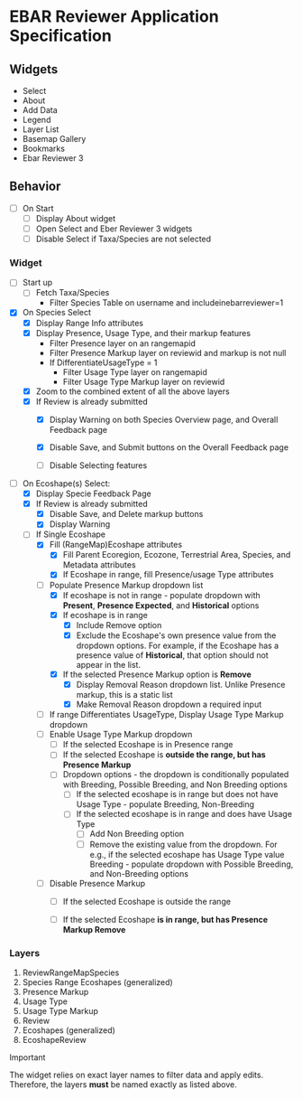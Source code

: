 # EBAR Reviewer Application Specification

## Widgets
- Select
- About
- Add Data
- Legend
- Layer List
- Basemap Gallery
- Bookmarks
- Ebar Reviewer 3

## Behavior
- [ ] On Start
    - [ ] Display About widget
    - [ ] Open Select and Eber Reviewer 3 widgets
    - [ ] Disable Select if Taxa/Species are not selected

### Widget
- [ ] Start up
    - [ ] Fetch Taxa/Species
      - Filter Species Table on username and includeinebarreviewer=1

- [x] On Species Select
  - [x] Display Range Info attributes
  - [x] Display Presence, Usage Type, and their markup features
    - Filter Presence layer on an rangemapid
    - Filter Presence Markup layer on reviewid and markup is not null
    - If DifferentiateUsageType = 1
      - Filter Usage Type layer on rangemapid
      - Filter Usage Type Markup layer on reviewid
  - [x] Zoom to the combined extent of all the above layers
  - [x] If Review is already submitted
    - [x] Display Warning on both Species Overview page, and Overall Feedback page
    - [x] Disable Save, and Submit buttons on the Overall Feedback page
    - [ ] Disable Selecting features


- [ ] On Ecoshape(s) Select:
  - [x] Display Specie Feedback Page
  - [x] If Review is already submitted
    - [x] Disable Save, and Delete markup buttons
    - [x] Display Warning
  - [ ] If Single Ecoshape
    - [x] Fill (RangeMap)Ecoshape attributes
        - [x] Fill Parent Ecoregion, Ecozone, Terrestrial Area, Species, and Metadata attributes
        - [x] If Ecoshape in range, fill Presence/usage Type attributes
    - [ ] Populate Presence Markup dropdown list
      - [x] If ecoshape is not in range - populate dropdown with **Present**, **Presence Expected**, and **Historical** options
      - [x] If ecoshape is in range
        - [x] Include Remove option
        - [x] Exclude the Ecoshape's own presence value from the dropdown options. For example, if the Ecoshape has a presence value of **Historical**, that option should not appear in the list.
      - [x] If the selected Presence Markup option is **Remove**
        - [x] Display Removal Reason dropdown list. Unlike Presence markup, this is a static list
        - [x] Make Removal Reason dropdown a required input
    - [ ] If range Differentiates UsageType, Display Usage Type Markup dropdown
    - [ ] Enable Usage Type Markup dropdown
        - [ ] If the selected Ecoshape is in Presence range
        - [ ] If the selected Ecoshape is **outside the range, but has Presence Markup**
        - [ ] Dropdown options - the dropdown is conditionally populated with Breeding, Possible Breeding, and Non Breeding options
          - [ ] If the selected ecoshape is in range but does not have Usage Type - populate Breeding, Non-Breeding
          - [ ] If the selected ecoshape is in range and does have Usage Type
            - [ ] Add Non Breeding option
            - [ ] Remove the existing value from the dropdown. For e.g., if the selected ecoshape has Usage Type value Breeding - populate dropdown with Possible Breeding, and Non-Breeding options
    - [ ] Disable Presence Markup
      - [ ] If the selected Ecoshape is outside the range
      - [ ] If the selected Ecoshape **is in range, but has Presence Markup Remove**


### Layers
1. ReviewRangeMapSpecies
2. Species Range Ecoshapes (generalized)
3. Presence Markup
4. Usage Type
5. Usage Type Markup
6. Review
7. Ecoshapes (generalized)
8. EcoshapeReview

> [!IMPORTANT]
> The widget relies on exact layer names to filter data and apply edits. Therefore, the layers **must** be named exactly as listed above.
